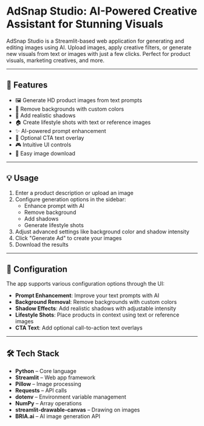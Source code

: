 # AdSnap Studio: AI-Powered Creative Assistant for Stunning Visuals 

AdSnap Studio is a Streamlit-based web application for generating and editing images using AI. Upload images, apply creative filters, or generate new visuals from text or images with just a few clicks. Perfect for product visuals, marketing creatives, and more.

---

## 🌟 Features

- 🖼️ Generate HD product images from text prompts
- 🎯 Remove backgrounds with custom colors
- 🌅 Add realistic shadows
- 🏠 Create lifestyle shots with text or reference images
- ✨ AI-powered prompt enhancement
- 📝 Optional CTA text overlay
- 🎮 Intuitive UI controls
- 💾 Easy image download

---

## 💡 Usage

1. Enter a product description or upload an image
2. Configure generation options in the sidebar:
   - Enhance prompt with AI
   - Remove background
   - Add shadows
   - Generate lifestyle shots
3. Adjust advanced settings like background color and shadow intensity
4. Click "Generate Ad" to create your images
5. Download the results

---

## 🔧 Configuration

The app supports various configuration options through the UI:

- **Prompt Enhancement**: Improve your text prompts with AI
- **Background Removal**: Remove backgrounds with custom colors
- **Shadow Effects**: Add realistic shadows with adjustable intensity
- **Lifestyle Shots**: Place products in context using text or reference images
- **CTA Text**: Add optional call-to-action text overlays

---

## 🛠️ Tech Stack

- **Python** – Core language  
- **Streamlit** – Web app framework  
- **Pillow** – Image processing  
- **Requests** – API calls  
- **dotenv** – Environment variable management  
- **NumPy** – Array operations  
- **streamlit-drawable-canvas** – Drawing on images  
- **BRIA.ai** – AI image generation API  



